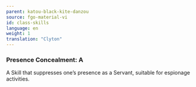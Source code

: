 ```yaml
---
parent: katou-black-kite-danzou
source: fgo-material-vi
id: class-skills
language: en
weight: 1
translation: "Clyton"
---
```


### Presence Concealment: A

A Skill that suppresses one’s presence as a Servant, suitable for espionage activities.

